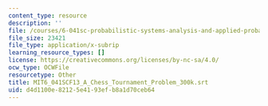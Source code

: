 ```yaml
---
content_type: resource
description: ''
file: /courses/6-041sc-probabilistic-systems-analysis-and-applied-probability-fall-2013/d4d1100e82125e4193efb8a1d70ceb64_MIT6_041SCF13_A_Chess_Tournament_Problem_300k.vtt
file_size: 23421
file_type: application/x-subrip
learning_resource_types: []
license: https://creativecommons.org/licenses/by-nc-sa/4.0/
ocw_type: OCWFile
resourcetype: Other
title: MIT6_041SCF13_A_Chess_Tournament_Problem_300k.srt
uid: d4d1100e-8212-5e41-93ef-b8a1d70ceb64
---
```

